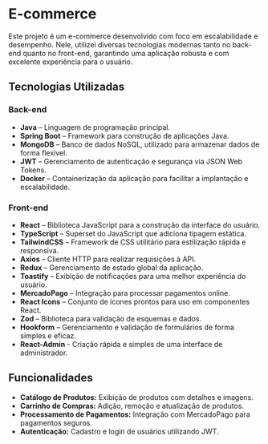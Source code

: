 # E-commerce

Este projeto é um e-commerce desenvolvido com foco em escalabilidade e desempenho. Nele, utilizei diversas tecnologias modernas tanto no back-end quanto no front-end, garantindo uma aplicação robusta e com excelente experiência para o usuário.

## Tecnologias Utilizadas

### Back-end
- **Java** – Linguagem de programação principal.
- **Spring Boot** – Framework para construção de aplicações Java.
- **MongoDB** – Banco de dados NoSQL, utilizado para armazenar dados de forma flexível.
- **JWT** – Gerenciamento de autenticação e segurança via JSON Web Tokens.
- **Docker** – Containerização da aplicação para facilitar a implantação e escalabilidade.

### Front-end
- **React** – Biblioteca JavaScript para a construção da interface do usuário.
- **TypeScript** – Superset do JavaScript que adiciona tipagem estática.
- **TailwindCSS** – Framework de CSS utilitário para estilização rápida e responsiva.
- **Axios** – Cliente HTTP para realizar requisições à API.
- **Redux** – Gerenciamento de estado global da aplicação.
- **Toastify** – Exibição de notificações para uma melhor experiência do usuário.
- **MercadoPago** – Integração para processar pagamentos online.
- **React Icons** – Conjunto de ícones prontos para uso em componentes React.
- **Zod** – Biblioteca para validação de esquemas e dados.
- **Hookform** – Gerenciamento e validação de formulários de forma simples e eficaz.
- **React-Admin** - Criação rápida e simples de uma interface de administrador.

## Funcionalidades

- **Catálogo de Produtos:** Exibição de produtos com detalhes e imagens.
- **Carrinho de Compras:** Adição, remoção e atualização de produtos.
- **Processamento de Pagamentos:** Integração com MercadoPago para pagamentos seguros.
- **Autenticação:** Cadastro e login de usuários utilizando JWT.